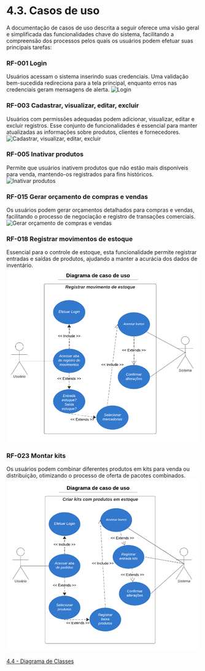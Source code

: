 # 4.3. Casos de uso
A documentação de casos de uso descrita a seguir oferece uma visão geral e simplificada das funcionalidades chave do sistema, facilitando a compreensão dos processos pelos quais os usuários podem efetuar suas principais tarefas:
### RF-001 Login
Usuários acessam o sistema inserindo suas credenciais. Uma validação bem-sucedida redireciona para a tela principal, enquanto erros nas credenciais geram mensagens de alerta.
![Login](https://github.com/luizfelipelinhares/TIS-Grupo10/assets/64663542/995ea9a8-115b-4fe6-816c-7510a8a5860f)

### RF-003 Cadastrar, visualizar, editar, excluir
Usuários com permissões adequadas podem adicionar, visualizar, editar e excluir registros. Esse conjunto de funcionalidades é essencial para manter atualizadas as informações sobre produtos, clientes e fornecedores.
![Cadastrar, visualizar, editar, excluir](https://github.com/luizfelipelinhares/TIS-Grupo10/assets/64663542/e04c1837-b61d-4f02-9aae-8b7a2e4a95d7)

### RF-005 Inativar produtos
Permite que usuários inativem produtos que não estão mais disponíveis para venda, mantendo-os registrados para fins históricos.
![Inativar produtos](https://github.com/luizfelipelinhares/TIS-Grupo10/assets/64663542/128618f5-7e66-48a4-97f0-508a47441ae5)

### RF-015 Gerar orçamento de compras e vendas
Os usuários podem gerar orçamentos detalhados para compras e vendas, facilitando o processo de negociação e registro de transações comerciais.
![Gerar orçamento de compras e vendas](images/usecase/usecase-orçamento.png)

### RF-018 Registrar movimentos de estoque
Essencial para o controle de estoque, esta funcionalidade permite registrar entradas e saídas de produtos, ajudando a manter a acurácia dos dados de inventário.
![Registrar movimentos de estoque](images/usecase/usecase-movimento.png)

### RF-023 Montar kits
Os usuários podem combinar diferentes produtos em kits para venda ou distribuição, otimizando o processo de oferta de pacotes combinados.
![Montar kits](images/usecase/usecase-kits.png)

[4.4 - Diagrama de Classes](4.4-Projeto.md)